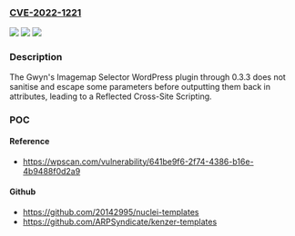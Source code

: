 ### [CVE-2022-1221](https://cve.mitre.org/cgi-bin/cvename.cgi?name=CVE-2022-1221)
![](https://img.shields.io/static/v1?label=Product&message=Gwyn's%20Imagemap%20Selector&color=blue)
![](https://img.shields.io/static/v1?label=Version&message=0.3.3%3C%3D%200.3.3%20&color=brighgreen)
![](https://img.shields.io/static/v1?label=Vulnerability&message=CWE-79%20Cross-site%20Scripting%20(XSS)&color=brighgreen)

### Description

The Gwyn's Imagemap Selector WordPress plugin through 0.3.3 does not sanitise and escape some parameters before outputting them back in attributes, leading to a Reflected Cross-Site Scripting.

### POC

#### Reference
- https://wpscan.com/vulnerability/641be9f6-2f74-4386-b16e-4b9488f0d2a9

#### Github
- https://github.com/20142995/nuclei-templates
- https://github.com/ARPSyndicate/kenzer-templates

